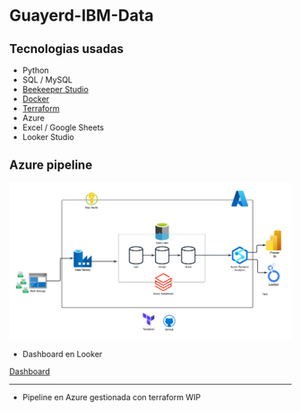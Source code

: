# Guayerd-IBM-Data

## Tecnologias usadas

- Python
- SQL / MySQL
- [Beekeeper Studio](https://www.beekeeperstudio.io/)
- [Docker](https://www.docker.com/)
- [Terraform](https://www.terraform.io/)
- Azure
- Excel / Google Sheets
- Looker Studio



## Azure pipeline

![diagram](media/diagram.png)




- Dashboard en Looker

[Dashboard](https://lookerstudio.google.com/u/0/reporting/91a40e92-eb80-4d9b-b6a9-88db2b82c413/page/p_j9ieyp3vmd)


---

- Pipeline en Azure gestionada con terraform WIP

